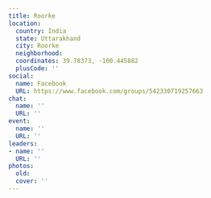 ```yaml
---
title: Roorke
location:
  country: India
  state: Uttarakhand
  city: Roorke
  neighborhood: 
  coordinates: 39.78373, -100.445882
  plusCode: ''
social:
  name: Facebook
  URL: https://www.facebook.com/groups/542330719257663
chat:
  name: ''
  URL: ''
event:
  name: ''
  URL: ''
leaders:
- name: ''
  URL: ''
photos:
  old: 
  cover: ''
---
```

